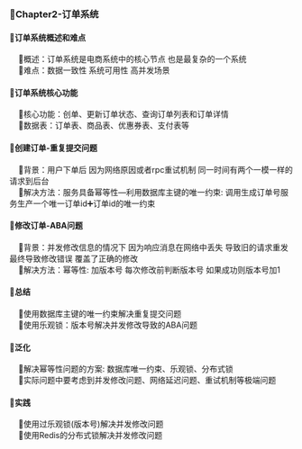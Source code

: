 ### 📌Chapter2-订单系统

#### 🔻订单系统概述和难点
        🔸概述：订单系统是电商系统中的核心节点 也是最复杂的一个系统
        
        🔸难点：数据一致性 系统可用性 高并发场景

#### 🔻订单系统核心功能
    🔸核心功能：创单、更新订单状态、查询订单列表和订单详情
   
    🔸数据表：订单表、商品表、优惠券表、支付表等

#### 🔻创建订单-重复提交问题
    🔸背景：用户下单后 因为网络原因或者rpc重试机制 同一时间有两个一模一样的请求到后台
   
    🔸解决方法：服务具备幂等性—利用数据库主键的唯一约束: 调用生成订单号服务生产一个唯一订单id➕订单id的唯一约束

#### 🔻修改订单-ABA问题
    🔸背景：并发修改信息的情况下 因为响应消息在网络中丢失 导致旧的请求重发 最终导致修改错误 覆盖了正确的修改
   
    🔸解决方法：幂等性: 加版本号 每次修改前判断版本号 如果成功则版本号加1

#### 🔻总结
    🔸使用数据库主键的唯一约束解决重复提交问题
   
    🔸使用乐观锁：版本号解决并发修改导致的ABA问题

#### 🔻泛化
    🔸解决幂等性问题的方案: 数据库唯一约束、乐观锁、分布式锁
   
    🔸实际问题中要考虑到并发修改问题、网络延迟问题、重试机制等极端问题

#### 🔻实践
    🔸使用过乐观锁(版本号)解决并发修改问题
   
    🔸使用Redis的分布式锁解决并发修改问题
